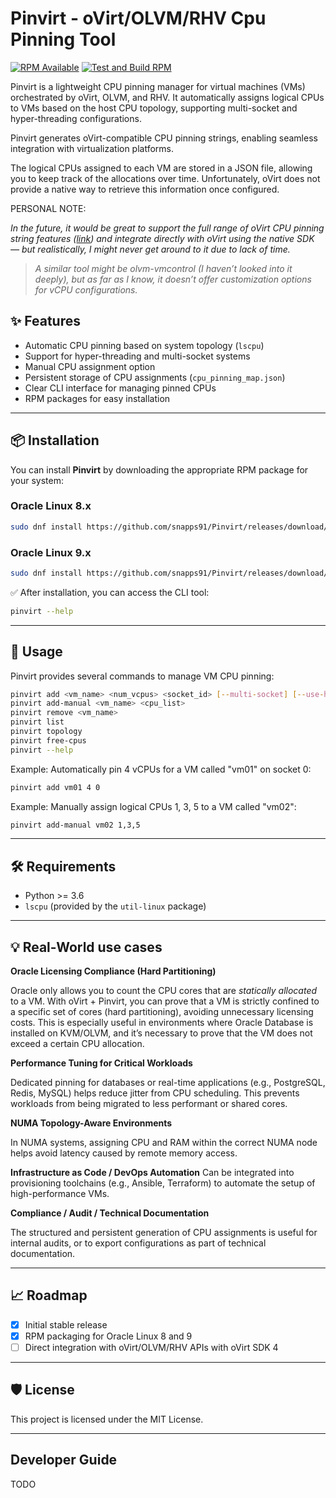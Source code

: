 # Pinvirt - oVirt/OLVM/RHV Cpu Pinning Tool

[![RPM Available](https://img.shields.io/badge/RPM-Available-brightgreen)](https://github.com/snapps91/Pinvirt/releases) [![Test and Build RPM](https://github.com/snapps91/Pinvirt/actions/workflows/test-build.yml/badge.svg)](https://github.com/snapps91/Pinvirt/actions/workflows/test-build.yml)

Pinvirt is a lightweight CPU pinning manager for virtual machines (VMs) orchestrated by oVirt, OLVM, and RHV.
It automatically assigns logical CPUs to VMs based on the host CPU topology, supporting multi-socket and hyper-threading configurations.

Pinvirt generates oVirt-compatible CPU pinning strings, enabling seamless integration with virtualization platforms.

The logical CPUs assigned to each VM are stored in a JSON file, allowing you to keep track of the allocations over time. Unfortunately, oVirt does not provide a native way to retrieve this information once configured.

PERSONAL NOTE:

*In the future, it would be great to support the full range of oVirt CPU pinning string features ([link](https://www.ovirt.org/develop/sla/cpu-pinning.html)) and integrate directly with oVirt using the native SDK — but realistically, I might never get around to it due to lack of time.*

> *A similar tool might be olvm-vmcontrol (I haven’t looked into it deeply), but as far as I know, it doesn’t offer customization options for vCPU configurations.*

## ✨ Features

- Automatic CPU pinning based on system topology (`lscpu`)
- Support for hyper-threading and multi-socket systems
- Manual CPU assignment option
- Persistent storage of CPU assignments (`cpu_pinning_map.json`)
- Clear CLI interface for managing pinned CPUs
- RPM packages for easy installation

---

## 📦 Installation

You can install **Pinvirt** by downloading the appropriate RPM package for your system:

### Oracle Linux 8.x

```bash
sudo dnf install https://github.com/snapps91/Pinvirt/releases/download/v1.1.1/pinvirt-1.1.1-3.el8.noarch.rpm
```

### Oracle Linux 9.x

```bash
sudo dnf install https://github.com/snapps91/Pinvirt/releases/download/v1.1.1/pinvirt-1.1.1-3.el9.noarch.rpm
```

✅ After installation, you can access the CLI tool:

```bash
pinvirt --help
```

---

## 👋 Usage

Pinvirt provides several commands to manage VM CPU pinning:

```bash
pinvirt add <vm_name> <num_vcpus> <socket_id> [--multi-socket] [--use-ht]
pinvirt add-manual <vm_name> <cpu_list>
pinvirt remove <vm_name>
pinvirt list
pinvirt topology
pinvirt free-cpus
pinvirt --help
```

Example: Automatically pin 4 vCPUs for a VM called "vm01" on socket 0:

```bash
pinvirt add vm01 4 0
```

Example: Manually assign logical CPUs 1, 3, 5 to a VM called "vm02":

```bash
pinvirt add-manual vm02 1,3,5
```

---

## 🛠 Requirements

- Python >= 3.6
- `lscpu` (provided by the `util-linux` package)

---

## 💡 Real-World use cases

**Oracle Licensing Compliance (Hard Partitioning)**

Oracle only allows you to count the CPU cores that are *statically allocated* to a VM.
With oVirt + Pinvirt, you can prove that a VM is strictly confined to a specific set of cores (hard partitioning), avoiding unnecessary licensing costs.
This is especially useful in environments where Oracle Database is installed on KVM/OLVM, and it’s necessary to prove that the VM does not exceed a certain CPU allocation.

**Performance Tuning for Critical Workloads**

Dedicated pinning for databases or real-time applications (e.g., PostgreSQL, Redis, MySQL) helps reduce jitter from CPU scheduling.
This prevents workloads from being migrated to less performant or shared cores.

**NUMA Topology-Aware Environments**

In NUMA systems, assigning CPU and RAM within the correct NUMA node helps avoid latency caused by remote memory access.

**Infrastructure as Code / DevOps Automation**
Can be integrated into provisioning toolchains (e.g., Ansible, Terraform) to automate the setup of high-performance VMs.

**Compliance / Audit / Technical Documentation**

The structured and persistent generation of CPU assignments is useful for internal audits, or to export configurations as part of technical documentation.

---

## 📈 Roadmap

- [x] Initial stable release
- [x] RPM packaging for Oracle Linux 8 and 9
- [ ] Direct integration with oVirt/OLVM/RHV APIs with oVirt SDK 4

---

## 🛡 License

This project is licensed under the MIT License.

---

## Developer Guide

TODO

